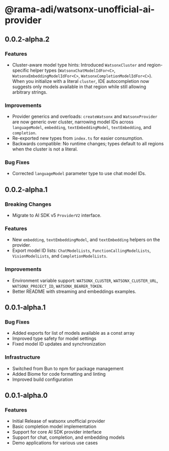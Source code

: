 # @rama-adi/watsonx-unofficial-ai-provider

## 0.0.2-alpha.2

### Features
- Cluster-aware model type hints: Introduced `WatsonxCluster` and region-specific helper types (`WatsonxChatModelIdFor<C>`, `WatsonxEmbeddingModelIdFor<C>`, `WatsonxCompletionModelIdFor<C>`). When you initialize with a literal `cluster`, IDE autocompletion now suggests only models available in that region while still allowing arbitrary strings.

### Improvements
- Provider generics and overloads: `createWatsonx` and `WatsonxProvider` are now generic over cluster, narrowing model IDs across `languageModel`, `embedding`, `textEmbeddingModel`, `textEmbedding`, and `completion`.
- Re-exported new types from `index.ts` for easier consumption.
- Backwards compatible: No runtime changes; types default to all regions when the cluster is not a literal.

### Bug Fixes
- Corrected `languageModel` parameter type to use chat model IDs.

## 0.0.2-alpha.1

### Breaking Changes
- Migrate to AI SDK v5 `ProviderV2` interface.

### Features
- New `embedding`, `textEmbeddingModel`, and `textEmbedding` helpers on the provider.
- Export model ID lists: `ChatModelLists`, `FunctionCallingModelLists`, `VisionModelLists`, and `CompletionModelLists`.

### Improvements
- Environment variable support: `WATSONX_CLUSTER`, `WATSONX_CLUSTER_URL`, `WATSONX_PROJECT_ID`, `WATSONX_BEARER_TOKEN`.
- Better README with streaming and embeddings examples.

## 0.0.1-alpha.1

### Bug Fixes
- Added exports for list of models available as a const array
- Improved type safety for model settings
- Fixed model ID updates and synchronization

### Infrastructure
- Switched from Bun to npm for package management
- Added Biome for code formatting and linting
- Improved build configuration

## 0.0.1-alpha.0

### Features
- Initial Release of watsonx unofficial provider
- Basic completion model implementation
- Support for core AI SDK provider interface
- Support for chat, completion, and embedding models
- Demo applications for various use cases